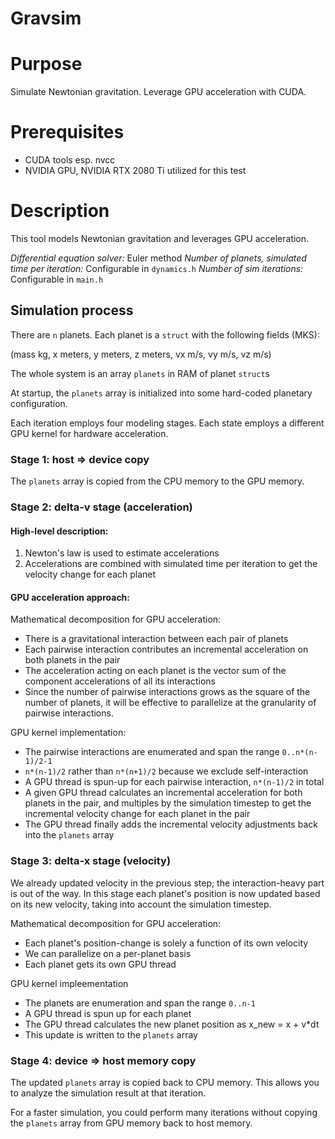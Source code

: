 # Gravsim

# Purpose

Simulate Newtonian gravitation. Leverage GPU acceleration with CUDA.

# Prerequisites
* CUDA tools esp. nvcc
* NVIDIA GPU, NVIDIA RTX 2080 Ti utilized for this test

# Description

This tool models Newtonian gravitation and leverages GPU acceleration. 

*Differential equation solver:* Euler method
*Number of planets, simulated time per iteration:* Configurable in `dynamics.h`
*Number of sim iterations:* Configurable in `main.h`

## Simulation process

There are `n` planets. Each planet is a `struct` with the following fields (MKS):

(mass kg, x meters, y meters, z meters, vx m/s, vy m/s, vz m/s)

The whole system is an array `planets` in RAM of planet `struct`s

At startup, the `planets` array is initialized into some hard-coded planetary configuration.

Each iteration employs four modeling stages. Each state employs a different GPU kernel for hardware acceleration.

### Stage 1: host => device copy ###

The `planets` array is copied from the CPU memory to the GPU memory.

### Stage 2: delta-v stage (acceleration)

#### High-level description:

1. Newton's law is used to estimate accelerations
2. Accelerations are combined with simulated time per iteration to get the velocity change for each planet

#### GPU acceleration approach:

Mathematical decomposition for GPU acceleration: 
* There is a gravitational interaction between each pair of planets
* Each pairwise interaction contributes an incremental acceleration on both planets in the pair
* The acceleration acting on each planet is the vector sum of the component accelerations of all its interactions
* Since the number of pairwise interactions grows as the square of the number of planets, it will be effective to parallelize at the granularity of pairwise interactions.

GPU kernel implementation:
* The pairwise interactions are enumerated and span the range `0..n*(n-1)/2-1`
* `n*(n-1)/2` rather than `n*(n+1)/2` because we exclude self-interaction
* A GPU thread is spun-up for each pairwise interaction, `n*(n-1)/2` in total
* A given GPU thread calculates an incremental acceleration for both planets in the pair, and multiples by the simulation timestep to get the incremental velocity change for each planet in the pair
* The GPU thread finally adds the incremental velocity adjustments back into the `planets` array

### Stage 3: delta-x stage (velocity)

We already updated velocity in the previous step; the interaction-heavy part is out of the way. In this stage each planet's position is now updated based on its new velocity, taking into account the simulation timestep.

Mathematical decomposition for GPU acceleration:
* Each planet's position-change is solely a function of its own velocity
* We can parallelize on a per-planet basis
* Each planet gets its own GPU thread

GPU kernel impleementation
* The planets are enumeration and span the range `0..n-1`
* A GPU thread is spun up for each planet
* The GPU thread calculates the new planet position as x_new = x + v*dt
* This update is written to the `planets` array

### Stage 4: device => host memory copy

The updated `planets` array is copied back to CPU memory. This allows you to analyze the simulation result at that iteration.

For a faster simulation, you could perform many iterations without copying the `planets` array from GPU memory back to host memory.
